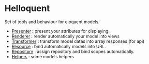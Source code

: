 # Helloquent

Set of tools and behaviour for eloquent models.

* [Presenter](https://github.com/white-frame/helloquent/wiki/Presenter) : present your attributes for displaying.
* [Renderer](https://github.com/white-frame/helloquent/wiki/Renderer) : render automatically your model into views
* [Transformer](https://github.com/white-frame/helloquent/wiki/Transformer) : transform model datas into array responses (for api)
* [Resource](https://github.com/white-frame/helloquent/wiki/Resource) : bind automatically models into URL.
* [Repository](https://github.com/white-frame/helloquent/wiki/Repository) : assign repository and bind scopes automatically.
* [Helpers](https://github.com/white-frame/helloquent/wiki/Helpers) : some models helpers
